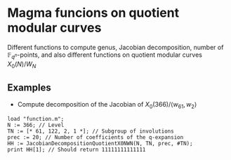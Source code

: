 # Magma funcions on quotient modular curves

Different functions to compute genus, Jacobian decomposition, number of $\mathbb{F}_{q^n}$-points, and also different functions on quotient modular curves $X_0(N)/W_N$

## Examples

- Compute decomposition of the Jacobian of $X_0(366) / \langle w_61, w_2 \rangle$

```magma
load "function.m";
N := 366; // Level
TN := [* 61, 122, 2, 1 *]; // Subgroup of involutions
prec := 20; // Number of coefficients of the q-expansion
HH := JacobianDecompositionQuotientX0NWN(N, TN, prec, #TN);
print HH[1]; // Should return 11111111111111
```
